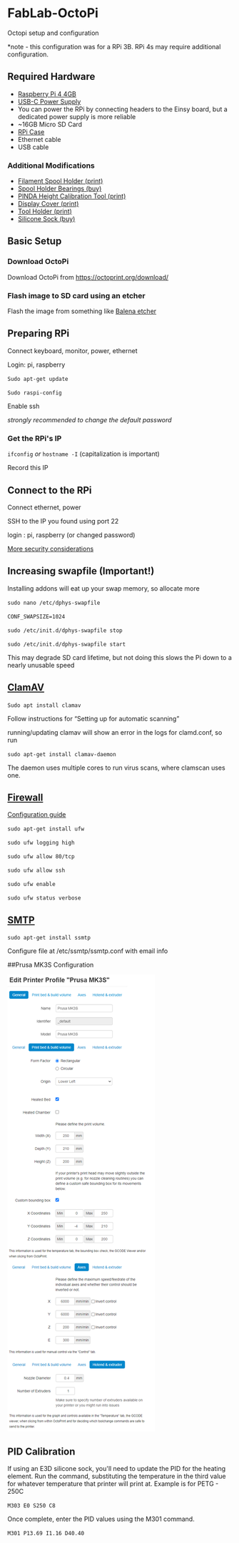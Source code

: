 # FabLab-OctoPi
Octopi setup and configuration

*note - this configuration was for a RPi 3B. RPi 4s may require additional configuration.

## Required Hardware
* [Raspberry Pi 4 4GB](https://www.digikey.com/en/products/detail/raspberry-pi/RASPBERRY-PI-4B-4GB/10258781)
* [USB-C Power Supply](https://www.digikey.com/en/products/detail/rasperry/pi/RPI-USB-C-POWER-SUPPLY-BLACK-US/10258759)
* You can power the RPi by connecting headers to the Einsy board, but a dedicated power supply is more reliable
* ~16GB Micro SD Card
* [RPi Case](https://www.thingiverse.com/thing:4825996)
* Ethernet cable
* USB cable

### Additional Modifications

* [Filament Spool Holder (print)](https://www.thingiverse.com/thing:1832235)
* [Spool Holder Bearings (buy)](https://www.amazon.com/gp/product/B07216D1SZ/ref=ppx_yo_dt_b_asin_title_o03_s00?ie=UTF8&psc=1)
* [PINDA Height Calibration Tool (print)](https://www.thingiverse.com/thing:1977997)
* [Display Cover (print)](https://www.thingiverse.com/thing:2933252)
* [Tool Holder (print)](https://www.thingiverse.com/thing:3268830)
* [Silicone Sock (buy)](https://www.amazon.com/gp/product/B07779TP4S/ref=ppx_yo_dt_b_asin_title_o03_s00?ie=UTF8&psc=1)

## Basic Setup
### Download OctoPi
Download OctoPi from https://octoprint.org/download/

### Flash image to SD card using an etcher
Flash the image from something like [Balena etcher](https://www.balena.io/etcher/)

## Preparing RPi
Connect keyboard, monitor, power, ethernet

Login: pi, raspberry

`Sudo apt-get update`

`Sudo raspi-config`

Enable ssh

*strongly recommended to change the default password*

### Get the RPi's IP
`ifconfig` *or* `hostname -I` (capitalization is important)

Record this IP

## Connect to the RPi
Connect ethernet, power

SSH to the IP you found using port 22

login : pi, raspberry (or changed password)

[More security considerations](https://www.raspberrypi.org/documentation/configuration/security.md)

## Increasing swapfile (Important!)
Installing addons will eat up your swap memory, so allocate more

`sudo nano /etc/dphys-swapfile`

`CONF_SWAPSIZE=1024`

`sudo /etc/init.d/dphys-swapfile stop`

`sudo /etc/init.d/dphys-swapfile start`

This may degrade SD card lifetime, but not doing this slows the Pi down to a nearly unusable speed

## [ClamAV](https://dennissutantoblog.wordpress.com/2020/04/17/how-to-setup-clamav-antivirus-on-your-raspberry-pi/)
`Sudo apt install clamav`

Follow instructions for “Setting up for automatic scanning”

running/updating clamav will show an error in the logs for clamd.conf, so run

`sudo apt-get install clamav-daemon`
  
The daemon uses multiple cores to run virus scans, where clamscan uses one.


## [Firewall](https://help.ubuntu.com/community/UFW)
[Configuration guide](https://www.linode.com/docs/guides/configure-firewall-with-ufw/)

`sudo apt-get install ufw`

`sudo ufw logging high`

`sudo ufw allow 80/tcp`

`sudo ufw allow ssh`

`sudo ufw enable`

`sudo ufw status verbose`


## [SMTP](https://iotdesignpro.com/projects/sending-smtp-email-using-raspberry-pi)

`sudo apt-get install ssmtp`

Configure file at /etc/ssmtp/ssmtp.conf with email info


##Prusa MK3S Configuration

![alt text](https://github.com/BenMagana/FabLab-OctoPi/blob/main/img/Mk3S_Config.png?raw=true)

## PID Calibration

If using an E3D silicone sock, you'll need to update the PID for the heating element. Run the command, substituting the temperature in the third value for whatever temperature that printer will print at. Example is for PETG - 250C

`M303 E0 S250 C8`

Once complete, enter the PID values using the M301 command. 

`M301 P13.69 I1.16 D40.40`

